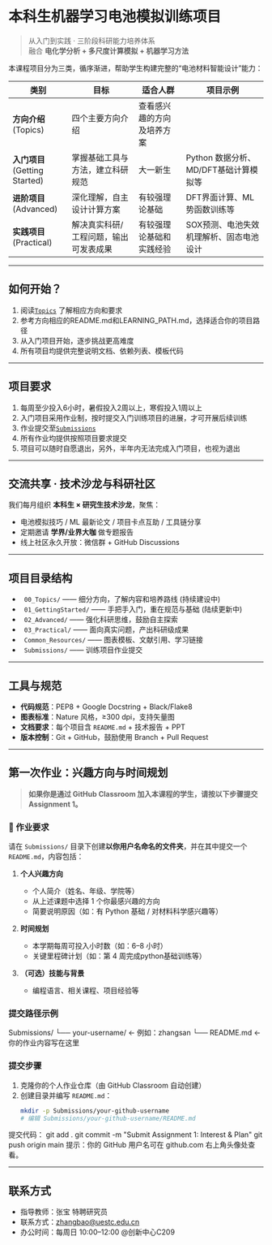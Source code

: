 # 本科生机器学习电池模拟训练项目

> 从入门到实践 · 三阶段科研能力培养体系  
> 融合 **电化学分析 + 多尺度计算模拟 + 机器学习方法**

本课程项目分为三类，循序渐进，帮助学生构建完整的“电池材料智能设计”能力：

| 类别 | 目标 | 适合人群 | 项目示例 |
|------|------|----------|----------|
| **方向介绍**<br>(Topics) | 四个主要方向介绍 | 查看感兴趣的方向及培养方案 |
| **入门项目**<br>(Getting Started) | 掌握基础工具与方法，建立科研规范 | 大一新生 | Python 数据分析、MD/DFT基础计算模拟等 | [`LEARNING_PATH.md`](./00_Topics/1_AI-DrivenMultiscaleSimulation/LEARNING_PATH.md)
| **进阶项目**<br>(Advanced) | 深化理解，自主设计计算方案 | 有较强理论基础 | DFT界面计算、ML势函数训练等 |
| **实践项目**<br>(Practical) | 解决真实科研/工程问题，输出可发表成果 | 有较强理论基础和实践经验 | SOX预测、电池失效机理解析、固态电池设计 | 

---

##  如何开始？

1. 阅读[`Topics`](./00_Topics) 了解相应方向和要求
2. 参考方向相应的README.md和LEARNING_PATH.md，选择适合你的项目路径
3. 从入门项目开始，逐步挑战更高难度
4. 所有项目均提供完整说明文档、依赖列表、模板代码

---

##  项目要求

1. 每周至少投入6小时，暑假投入2周以上，寒假投入1周以上
2. 入门项目采用作业制，按时提交入门训练项目的进展，才可开展后续训练
3. 作业提交至[`Submissions`](./Submissions)
4. 所有作业均提供按照项目要求提交
5. 项目可以随时自愿退出，另外，半年内无法完成入门项目，也视为退出

---

## 交流共享 · 技术沙龙与科研社区

我们每月组织 **本科生 × 研究生技术沙龙**，聚焦：

- 电池模拟技巧 / ML 最新论文 / 项目卡点互助 / 工具链分享
- 定期邀请 **学界/业界大咖** 做专题报告
- 线上社区永久开放：微信群 + GitHub Discussions 

---

##  项目目录结构

- ` 00_Topics/` —— 细分方向，了解内容和培养路线 (持续建设中)
- ` 01_GettingStarted/` —— 手把手入门，重在规范与基础 (陆续更新中)
- ` 02_Advanced/` —— 强化科研思维，鼓励自主探索
- ` 03_Practical/` —— 面向真实问题，产出科研级成果
- ` Common_Resources/` —— 图表模板、文献引用、学习链接
- ` Submissions/` ——  训练项目作业提交

---

##  工具与规范

- **代码规范**：PEP8 + Google Docstring + Black/Flake8
- **图表标准**：Nature 风格，≥300 dpi，支持矢量图
- **文档要求**：每个项目含 `README.md` + 技术报告 + PPT
- **版本控制**：Git + GitHub，鼓励使用 Branch + Pull Request

---

##  第一次作业：兴趣方向与时间规划

>  **如果你是通过 GitHub Classroom 加入本课程的学生，请按以下步骤提交 Assignment 1。**

### 📌 作业要求
请在 `Submissions/` 目录下创建**以你用户名命名的文件夹**，并在其中提交一个 `README.md`，内容包括：

1. **个人兴趣方向**
   - 个人简介（姓名、年级、学院等）
   - 从上述课题中选择 1 个你最感兴趣的方向
   - 简要说明原因（如：有 Python 基础 / 对材料科学感兴趣等）

3. **时间规划**  
   - 本学期每周可投入小时数（如：6–8 小时）
   - 关键里程碑计划（如：第 4 周完成python基础训练等）

4. **（可选）技能与背景**  
   - 编程语言、相关课程、项目经验等

### 提交路径示例

Submissions/
└── your-username/      ← 例如：zhangsan
└── README.md              ← 你的作业内容写在这里

###  提交步骤
1. 克隆你的个人作业仓库（由 GitHub Classroom 自动创建）
2. 创建目录并编写 `README.md`：
   ```bash
   mkdir -p Submissions/your-github-username
   # 编辑 Submissions/your-github-username/README.md
提交代码：
git add .
git commit -m "Submit Assignment 1: Interest & Plan"
git push origin main
提示：你的 GitHub 用户名可在 github.com 右上角头像处查看。

---

## 联系方式

- 指导教师：张宝 特聘研究员
- 联系方式：zhangbao@uestc.edu.cn
- 办公时间：每周日 10:00–12:00 @创新中心C209
